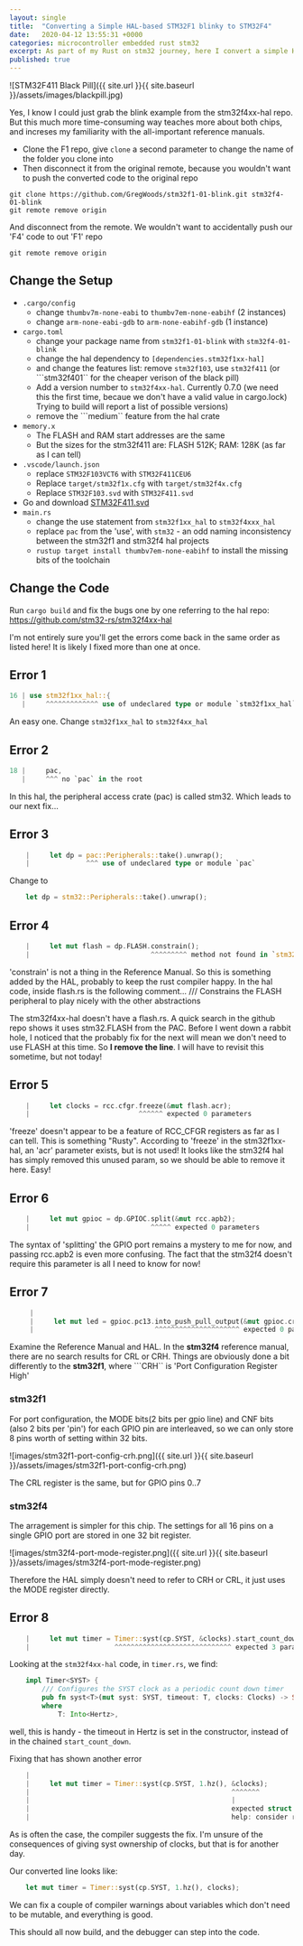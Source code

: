 ```yaml
---
layout: single
title:  "Converting a Simple HAL-based STM32F1 blinky to STM32F4"
date:   2020-04-12 13:55:31 +0000
categories: microcontroller embedded rust stm32
excerpt: As part of my Rust on stm32 journey, here I convert a simple HAL based blinky program from the STM32F103 (Blue Pill) to the STM32F411 (Black Pill) before referring to the Reference Manual, PAC and HAL crates.
published: true
---
```


![STM32F411 Black Pill]({{ site.url }}{{ site.baseurl }}/assets/images/blackpill.jpg)

Yes, I know I could just grab the blink example from the stm32f4xx-hal repo. But this much more time-consuming way teaches more about both chips, and increses
my familiarity with the all-important reference manuals.

* Clone the F1 repo, give ```clone``` a second parameter to change the name of the folder you clone into
* Then disconnect it from the original remote, because you wouldn't want to push the converted code to the original repo

```shell
git clone https://github.com/GregWoods/stm32f1-01-blink.git stm32f4-01-blink
git remote remove origin
```

And disconnect from the remote. We wouldn't want to accidentally push our 'F4' code to out 'F1' repo

```shell
git remote remove origin
```

## Change the Setup

* ```.cargo/config```
  * change ```thumbv7m-none-eabi``` to ```thumbv7em-none-eabihf``` (2 instances)
  * change ```arm-none-eabi-gdb``` to ```arm-none-eabihf-gdb``` (1 instance)
* ```cargo.toml```
  * change your package name from ```stm32f1-01-blink``` with ```stm32f4-01-blink```
  * change the hal dependency to ```[dependencies.stm32f1xx-hal]```
  * and change the features list: remove ```stm32f103```, use ```stm32f411``` (or ```stm32f401`` for the cheaper verison of the black pill)
  * Add a version number to ```stm32f4xx-hal```. Currently 0.7.0 (we need this the first time, becaue we don't have a valid value in cargo.lock) Trying to build will report a list of possible versions)
  * remove the ```medium`` feature from the hal crate
* ```memory.x```
  * The FLASH and RAM start addresses are the same
  * But the sizes for the stm32f411 are: FLASH 512K; RAM: 128K  (as far as I can tell)
* ```.vscode/launch.json```
  * replace ```STM32F103VCT6``` with ```STM32F411CEU6```
  * Replace ```target/stm32f1x.cfg``` with ```target/stm32f4x.cfg```
  * Replace ```STM32F103.svd``` with ```STM32F411.svd```
* Go and download [STM32F411.svd](https://www.st.com/en/microcontrollers-microprocessors/stm32f411.html#resource)
* ```main.rs```
  * change the use statement from ```stm32f1xx_hal``` to ```stm32f4xxx_hal```
  * replace ```pac``` from the 'use', with ```stm32``` - an odd naming inconsistency between the stm32f1 and stm32f4 hal projects
  * ```rustup target install thumbv7em-none-eabihf``` to install the missing bits of the toolchain

## Change the Code

Run ```cargo build``` and fix the bugs one by one referring to the hal repo: https://github.com/stm32-rs/stm32f4xx-hal

I'm not entirely sure you'll get the errors come back in the same order as listed here! It is likely I fixed more than one at once.

## Error 1

```Rust
16 | use stm32f1xx_hal::{
   |     ^^^^^^^^^^^^^ use of undeclared type or module `stm32f1xx_hal`
```

An easy one. Change ```stm32f1xx_hal``` to ```stm32f4xx_hal```

## Error 2

```Rust
18 |     pac,
   |     ^^^ no `pac` in the root
```

In this hal, the peripheral access crate (pac) is called stm32.
Which leads to our next fix...

## Error 3

```Rust
    |     let dp = pac::Peripherals::take().unwrap();
    |              ^^^ use of undeclared type or module `pac`
```

Change to

```Rust
    let dp = stm32::Peripherals::take().unwrap();
````

## Error 4

```Rust
    |     let mut flash = dp.FLASH.constrain();
    |                              ^^^^^^^^^ method not found in `stm32f4::stm32f411::FLASH`
```

'constrain' is not a thing in the Reference Manual. So this is something added by the HAL, probably to keep the rust compiler happy. In the hal code, inside flash.rs is the following comment...
    /// Constrains the FLASH peripheral to play nicely with the other abstractions

The stm32f4xx-hal doesn't have a flash.rs. A quick search in the github repo shows it uses stm32.FLASH from the PAC.
Before I went down a rabbit hole, I noticed that the probably fix for the next will mean we don't need to use FLASH at this time.
So **I remove the line**. I will have to revisit this sometime, but not today!

## Error 5

```Rust
    |     let clocks = rcc.cfgr.freeze(&mut flash.acr);
    |                           ^^^^^^ expected 0 parameters
```

'freeze' doesn't appear to be a feature of RCC_CFGR registers as far as I can tell. This is something "Rusty".
According to 'freeze' in the stm32f1xx-hal, an 'acr' parameter exists, but is not used! 
It looks like the stm32f4 hal has simply removed this unused param, so we should be able to remove it here. Easy!



## Error 6

```Rust
    |     let mut gpioc = dp.GPIOC.split(&mut rcc.apb2);
    |                              ^^^^^ expected 0 parameters
```

The syntax of 'splitting' the GPIO port remains a mystery to me for now, and passing rcc.apb2 is even more confusing. The fact that the stm32f4 doesn't require this parameter is all I need to know for now!




## Error 7

```Rust
     |
     |     let mut led = gpioc.pc13.into_push_pull_output(&mut gpioc.crh);
     |                              ^^^^^^^^^^^^^^^^^^^^^ expected 0 parameters
```

Examine the Reference Manual and HAL. 
In the **stm32f4** reference manual, there are no search results for CRL or CRH. Things are obviously done a bit differently to the **stm32f1**, where ```CRH`` is 'Port Configuration Register High'

### stm32f1

For port configuration, the MODE bits(2 bits per gpio line) and CNF bits (also 2 bits per 'pin') for each GPIO pin are interleaved, so we can only store 8 pins worth of setting within 32 bits.

![images/stm32f1-port-config-crh.png]({{ site.url }}{{ site.baseurl }}/assets/images/stm32f1-port-config-crh.png)

The CRL register is the same, but for GPIO pins 0..7

### stm32f4

The arragement is simpler for this chip. The settings for all 16 pins on a single GPIO port are stored in one 32 bit register.

![images/stm32f4-port-mode-register.png]({{ site.url }}{{ site.baseurl }}/assets/images/stm32f4-port-mode-register.png)

Therefore the HAL simply doesn't need to refer to CRH or CRL, it just uses the MODE register directly.

## Error 8

```Rust
    |     let mut timer = Timer::syst(cp.SYST, &clocks).start_count_down(1.hz());
    |                     ^^^^^^^^^^^^^^^^^^^^^^^^^^^^^ expected 3 parameters
```

Looking at the ```stm32f4xx-hal``` code, in ```timer.rs```, we find:

```Rust
    impl Timer<SYST> {
        /// Configures the SYST clock as a periodic count down timer
        pub fn syst<T>(mut syst: SYST, timeout: T, clocks: Clocks) -> Self
        where
            T: Into<Hertz>,
```

well, this is handy - the timeout in Hertz is set in the constructor, instead of in the chained ```start_count_down```.

Fixing that has shown another error

```Rust
    |
    |     let mut timer = Timer::syst(cp.SYST, 1.hz(), &clocks);
    |                                                  ^^^^^^^
    |                                                  |
    |                                                  expected struct `stm32f4xx_hal::rcc::Clocks`, found `&stm32f4xx_hal::rcc::Clocks`
    |                                                  help: consider removing the borrow: `clocks`
```

As is often the case, the compiler suggests the fix. I'm unsure of the consequences of giving syst ownership of clocks, but that is for another day.

Our converted line looks like:

```Rust
    let mut timer = Timer::syst(cp.SYST, 1.hz(), clocks);
```

We can fix a couple of compiler warnings about variables which don't need to be mutable, and everything is good.

This should all now build, and the debugger can step into the code.
